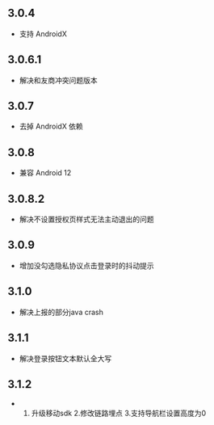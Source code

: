 ## 3.0.4
* 支持 AndroidX
## 3.0.6.1
* 解决和友商冲突问题版本
## 3.0.7
* 去掉 AndroidX 依赖
## 3.0.8
* 兼容 Android 12
## 3.0.8.2
* 解决不设置授权页样式无法主动退出的问题  
## 3.0.9
* 增加没勾选隐私协议点击登录时的抖动提示
## 3.1.0
* 解决上报的部分java crash
## 3.1.1
* 解决登录按钮文本默认全大写
## 3.1.2
* 1. 升级移动sdk 2.修改链路埋点 3.支持导航栏设置高度为0
